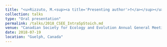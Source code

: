 ```yaml
---
title: "<u>Rizzuto, M.<sup><a title='Presenting author'>†</a></sup></u>, Leroux, S. J., Vander Wal, E., Wiersma, Y., Heckford, T. R., Balluffi-Fry, J. *Life in a Limiting Environment. Ontogeny and Ecological Stoichiometry of Snowshoe hares (<i>Lepus americanus</i>) in the Boreal Forests of Newfoundland*"
collection: talks
type: "Oral presentation"
permalink: /talks/2018_CSEE_IntraSpStoich.md
venue: "Canadian Society for Ecology and Evolution Annual General Meeting 2018"
date: 2018-07-19
location: "Guelph, Canada"
---
```


